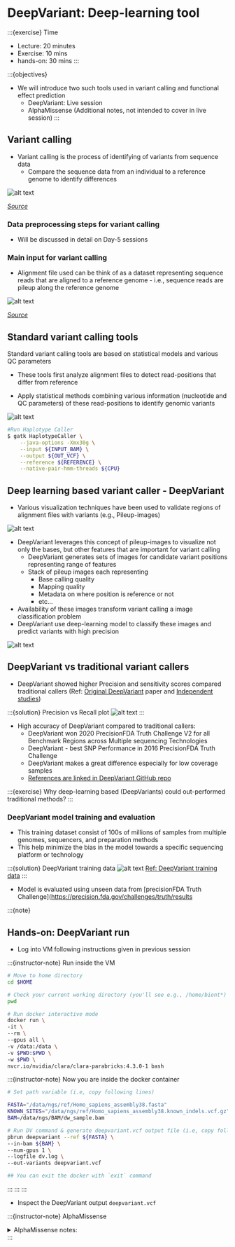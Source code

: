 # DeepVariant: Deep-learning tool

:::{exercise} Time
- Lecture: 20 minutes
- Exercise: 10 mins
- hands-on: 30 mins
:::

:::{objectives}
- We will introduce two such tools used in variant calling and functional effect prediction
  - DeepVariant: Live session
  - AlphaMissense (Additional notes, not intended to cover in live session)
:::

## Variant calling

- Variant calling is the process of identifying of variants from sequence data
  - Compare the sequence data from an individual to a reference genome to identify differences

![alt text](image-2.png)

[*Source*](https://www.genome.gov/about-genomics/educational-resources/fact-sheets/human-genomic-variation)

### Data preprocessing steps for variant calling

- Will be discussed in detail on Day-5 sessions

### Main input for variant calling

- Alignment file used can be think of as a dataset representing sequence reads that are aligned to a reference genome - i.e., sequence reads are pileup along the reference genome

![alt text](image-3.png)

[*Source*](https://campuspress.yale.edu/knightlab/ruddle/plotreads/)

## Standard variant calling tools

Standard variant calling tools are based on statistical models and various QC parameters

- These tools first analyze alignment files to detect read-positions that differ from reference

- Apply statistical methods combining various information (nucleotide and QC parameters) of these read-positions to identify genomic variants

![alt text](image-4.png)

```bash
#Run Haplotype Caller
$ gatk HaplotypeCaller \
    --java-options -Xmx30g \
    --input ${INPUT_BAM} \
    --output ${OUT_VCF} \
    --reference ${REFERENCE} \
    --native-pair-hmm-threads ${CPU}
```

## Deep learning based variant caller - DeepVariant

- Various visualization techniques have been used to validate regions of alignment files with variants (e.g., Pileup-images)

![alt text](image-5.png)

- DeepVariant leverages this concept of pileup-images to visualize not only the bases, but other features that are important for variant calling
  - DeepVariant generates sets of images for candidate variant positions representing range of features
  - Stack of pileup images each representing
    - Base calling quality
    - Mapping quality
    - Metadata on where position is reference or not
    - etc...
- Availability of these images transform variant calling a image classification problem
- DeepVariant use deep-learning model to classify these images and predict variants with high precision

![alt text](image-6.png)

## DeepVariant vs traditional variant callers

- DeepVariant showed higher Precision and sensitivity scores compared traditional callers (Ref: [Original DeepVariant](https://www.nature.com/articles/nbt.4235) paper and [Independent studies](https://bmcgenomics.biomedcentral.com/articles/10.1186/s12864-022-08365-3/tables/3))

:::{solution} Precision vs Recall plot
![alt text](image-10.png)
:::

- High accuracy of DeepVariant compared to traditional callers:
  - DeepVariant won 2020 PrecisionFDA Truth Challenge V2 for all Benchmark Regions across Multiple sequencing Technologies
  - DeepVariant - best SNP Performance in 2016 PrecisionFDA Truth Challenge
  - DeepVariant makes a great difference especially for low coverage samples
  - [References are linked in DeepVariant GitHub repo](https://github.com/google/deepvariant)

:::{exercise}
Why deep-learning based (DeepVariants) could out-performed traditional methods?
:::

### DeepVariant model training and evaluation

- This training dataset consist of 100s of millions of samples from multiple genomes, sequencers, and preparation methods
- This help minimize the bias in the model towards a specific sequencing platform or technology

:::{solution} DeepVariant training data
![alt text](image-11.png)
[Ref: DeepVariant training data](https://github.com/google/deepvariant/blob/r1.9/docs/deepvariant-details-training-data.md)
:::

- Model is evaluated using unseen data from [precisionFDA Truth Challenge](https://precision.fda.gov/challenges/truth/results

:::{note}
## Hands-on: DeepVariant run

- Log into VM following instructions given in previous session

:::{instructor-note} Run inside the VM

```bash
# Move to home directory
cd $HOME

# Check your current working directory (you'll see e.g., /home/biont*)
pwd

# Run docker interactive mode
docker run \
-it \
--rm \
--gpus all \
-v /data:/data \
-v $PWD:$PWD \
-w $PWD \
nvcr.io/nvidia/clara/clara-parabricks:4.3.0-1 bash
```

:::{instructor-note} Now you are inside the docker container

```bash
# Set path variable (i.e, copy following lines)

FASTA="/data/ngs/ref/Homo_sapiens_assembly38.fasta"
KNOWN_SITES="/data/ngs/ref/Homo_sapiens_assembly38.known_indels.vcf.gz"
BAM=/data/ngs/BAM/dw_sample.bam

# Run DV command & generate deepvariant.vcf output file (i.e, copy following lines)
pbrun deepvariant --ref ${FASTA} \
--in-bam ${BAM} \
--num-gpus 1 \
--logfile dv.log \
--out-variants deepvariant.vcf

## You can exit the docker with `exit` command
```

:::
:::
:::
- Inspect the DeepVariant output `deepvariant.vcf`

:::{instructor-note} AlphaMissense
<details>
<summary>AlphaMissense notes:</summary>

- One of the main goals of variant calling is to evaluating the clinical significance of detected variants
- Can we use ML to evaluate the clinical significance of variants?

### Pathogenicity prediction (predicting damaging effects) of variants

- Pathogenicity prediction is the process of determining the clinical significance of a variant
  - Pathogenic variants are those that cause a disease
  - Benign variants are those that do not cause or are not associated with a disease
- Current methods developed to reach above goal rely on combining following two fields
  - knowledge of genetics and the biological processes - evolutionary conservation, protein structure, etc
  - statistical methods
- For instance, variants that are

- common in the population are less likely to have damaging effects (benign)
- rare and run in families with disease are more likely to be pathogenic
- highly conserved across species are more likely to be pathogenic
- affecting (altering) the structure of proteins critical for cellular functions are more likely to be pathogenic

## Main challenge

- Over the years, scientists have identified a long list of disease associated genes
- A large number of variants in these genes alters the protein sequence (amino acid sequence), but exact impact of on the protein structure is still unknown. Thus, association with the disease is also unknown
  - Such variants are known variants with uncertain significance
  - According to a recent study a **large majority of such variants (that alter protein sequence - missense) are with uncertain significance** - [source](https://www.ncbi.nlm.nih.gov/pmc/articles/PMC7334197)
  - Differentiating pathogenic and bening such variants is a challenging task

## Deep-learning based solution - AlphaMissense

- Deep-learning model predicting the (missense) variant pathogenicity
- Ref: https://www.science.org/doi/10.1126/science.adg7492

![alt text](image-7.png)
`Source: <https://www.science.org/doi/10.1126/science.adg7492>`__

**Main steps**:

1. Collecting and processing a large dataset of missense variants along with annotations indicating their pathogenicity (disease-causing or benign)

2. Convert variant info and amino acid sequences into representations suitable for deep learning models

    - Transform raw data into new features that can better represent the underlying patterns and relationships

    ![alt text](image-8.png)

    `Source: <https://www.science.org/doi/10.1126/science.adg7492>`__

3. Fine-tune AlphaFold deep-learning model that predicts protein structure to predict variant pathogenicity
4. Assess the accuracy and generalizability of variant pathogenicity prediction using independent datasets

### AlphaMissense model training

- Training data:
  - Bening: missense variants frequently observed in human and primate populations
  - Pathogenic: missense variants absent from human and primate populations
- Validation data:
  - Tune model parameters
  - Held-out data
    - Pathogenic missense variants in various databases
    - Bening variants from population-databases

- Test data:
  - Evaluate the model’s performance on unseen data
  - Held-out data
  - Pathogenic missense variants in ClinVar
  - Bening variants from population-databases

### Model evaluation

- Model evaluation ensures that the model’s performance is not biased by the training data and that it can generalize to new and unseen variants
- Predict the pathogenicity of each variant in the independent dataset (variants not included in the training dataset)

- AlphaMissense model is evaluated using multiple clinical benchmark datasets
  - `ClinVar` test set,
  - `De novo variants` from rare disease patients,

![alt text](image-9.png)
`Source: <https://www.science.org/doi/10.1126/science.adg7492>`__

### Applications

- AlphaMissense findings coupled with downstream functional experiments improve the current understanding of clinically actionable genes and variants
- Improve the diagnostic yield of rare genetic diseases

</details>
:::
